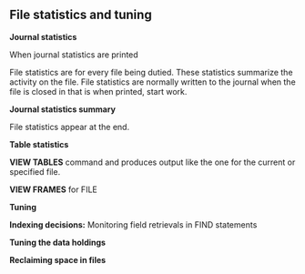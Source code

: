 ## File statistics and tuning

**Journal statistics**

When journal statistics are printed

File statistics are for every file being dutied. These statistics summarize the activity on the file. File statistics are normally written to the journal when the file is closed in that is when printed, start work.

**Journal statistics summary**

File statistics appear at the end.

**Table statistics**

**VIEW TABLES** command and produces output like the one for the current or specified file.

**VIEW FRAMES** for FILE

**Tuning**

**Indexing decisions:** Monitoring field retrievals in FIND statements

**Tuning the data holdings**

**Reclaiming space in files**